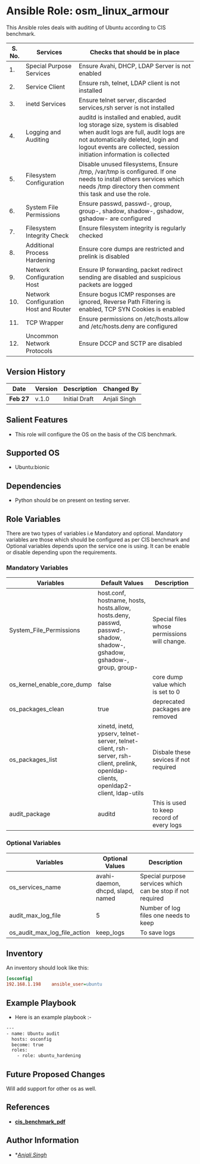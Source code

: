 Ansible Role: osm_linux_armour
=========

This Ansible roles deals with auditing of Ubuntu according to CIS benchmark.

|  **S. No.**    |**Services**           |**Checks that should be in place**|
|----------------|-----------------------|----------------------------------|
|1.  |Special Purpose Services           |Ensure Avahi, DHCP, LDAP Server is not enabled|
|2.  |Service Client                     |Ensure rsh, telnet, LDAP client is not installed|
|3.  |inetd Services                     |Ensure telnet server, discarded services,rsh server is not installed|
|4.  |Logging and Auditing               |auditd is installed and enabled, audit log storage size, system is disabled when audit logs are full, audit logs are not automatically deleted, login and logout events are collected, session initiation information is collected|
|5.  |Filesystem Configuration           |Disable unused filesystems, Ensure /tmp, /var/tmp is configured. If one needs to install others services which needs /tmp directory then comment this task and use the role.|
|6.  |System File Permissions            |Ensure passwd, passwd-, group, group-, shadow, shadow-, gshadow, gshadow- are configured|
|7.  |Filesystem Integrity Check         |Ensure filesystem integrity is regularly checked|
|8.  |Additional Process Hardening       |Ensure core dumps are restricted and prelink is disabled|
|9.  |Network Configuration Host         |Ensure IP forwarding, packet redirect sending are disabled and suspicious packets are logged|
|10. |Network Configuration Host and Router|Ensure bogus ICMP responses are ignored, Reverse Path Filtering is enabled, TCP SYN Cookies is enabled|
|11. |TCP Wrapper                        |Ensure permissions on /etc/hosts.allow and /etc/hosts.deny are configured|
|12. |Uncommon Network Protocols         |Ensure DCCP and SCTP are disabled|

Version History
---------------
|**Date**| **Version**| **Description**| **Changed By** |
|----------|---------|---------------|-----------------|
|**Feb 27** | v.1.0 | Initial Draft | Anjali Singh |

Salient Features
----------------
* This role will configure the OS on the basis of the CIS benchmark.

Supported OS
------------
  * Ubuntu:bionic

Dependencies
------------
* Python should be on present on testing server.

Role Variables
--------------
There are two types of variables i.e Mandatory and optional. Mandatory variables are those which should be configured as per CIS benchmark and Optional variables depends upon the service one is using. It can be enable or disable depending upon the requirements.

### Mandatory Variables

|**Variables**| **Default Values**| **Description**|
|-------------|-------------------|----------------|
| System_File_Permissions | host.conf, hostname, hosts, hosts.allow, hosts.deny, passwd, passwd-, shadow, shadow-, gshadow, gshadow-, group, group- | Special files whose permissions will change. |
|os_kernel_enable_core_dump| false|core dump value which is set to 0|
|os_packages_clean| true |deprecated packages are removed|
|os_packages_list|xinetd, inetd, ypserv, telnet-server, telnet-client, rsh-server, rsh-client, prelink, openldap-clients, openldap2-client, ldap-utils| Disbale these sevices if not required|
|audit_package |auditd     |This is used to keep record of every logs|

### Optional Variables

|**Variables**| **Optional Values**| **Description**|
|-------------|--------------------|---------------|
| os_services_name | avahi-daemon, dhcpd, slapd, named | Special purpose services which can be stop if not required|
|audit_max_log_file | 5 | Number of log files one needs to keep|
|os_audit_max_log_file_action| keep_logs | To save logs |

Inventory
----------
An inventory should look like this:
```ini
[osconfig]                 
192.168.1.198    ansible_user=ubuntu    
```

Example Playbook
----------------

* Here is an example playbook :-

```sh
---
- name: Ubuntu audit
  hosts: osconfig
  become: true
  roles:
    - role: ubuntu_hardening
```

Future Proposed Changes
-----------------------
Will add support for other os as well.

References
----------
- **[cis_benchmark_pdf](http://gauss.ececs.uc.edu/Courses/c6056/lectures/ubuntu-18.04-LTS.pdf)**

Author Information
------------------

- **[Anjali Singh](mailto:anjali.singh@opstree.com)*
